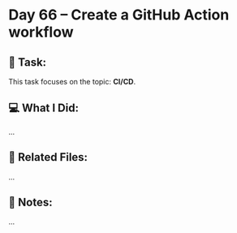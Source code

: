 # Day 66 – Create a GitHub Action workflow

## 🔧 Task:
This task focuses on the topic: **CI/CD**.

## 💻 What I Did:
...

## 🔗 Related Files:
...

## 📝 Notes:
...
